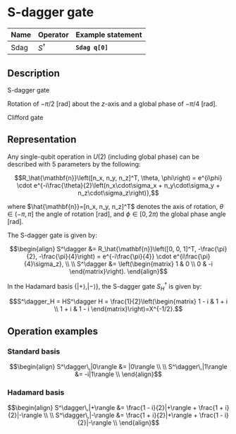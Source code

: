 # S-dagger gate

| Name | Operator    | Example statement |
|------|-------------|-------------------|
| Sdag | $S^\dagger$ | **`Sdag q[0]`**   |

## Description

S-dagger gate

Rotation of $-\pi/2$ [rad] about the _z_-axis and a global phase of $-\pi/4$ [rad].

Clifford gate

## Representation

Any single-qubit operation in $U(2)$ (including global phase) can be described with 5 parameters by the following:

$$R_\hat{\mathbf{n}}\left([n_x, n_y, n_z]^T, \theta, \phi\right) = e^{i\phi} \cdot e^{-i\frac{\theta}{2}\left(n_x\cdot\sigma_x + n_y\cdot\sigma_y + n_z\cdot\sigma_z\right)},$$

where $\hat{\mathbf{n}}=[n_x, n_y, n_z]^T$ denotes the axis of rotation, $\theta\in(-\pi, \pi]$ the angle of rotation [rad], and $\phi\in[0,2\pi)$ the global phase angle [rad].

The S-dagger gate is given by:

$$\begin{align}
S^\dagger &= R_\hat{\mathbf{n}}\left([0, 0, 1]^T, -\frac{\pi}{2}, -\frac{\pi}{4}\right) = e^{-i\frac{\pi}{4}} \cdot e^{i\frac{\pi}{4}\sigma_z}, \\
\\
S^\dagger &= \left(\begin{matrix}
1 & 0 \\
0 & -i 
\end{matrix}\right).
\end{align}$$

In the Hadamard basis $\{|+\rangle, |-\rangle\}$, the S-dagger gate $S^\dagger_H$ is given by:

$$S^\dagger_H = HS^\dagger H = \frac{1}{2}\left(\begin{matrix}
1 - i & 1 + i \\ 
1 + i & 1 - i 
\end{matrix}\right)=X^{-1/2}.$$

## Operation examples

### Standard basis

$$\begin{align}
S^\dagger\,|0\rangle &= |0\rangle \\
\\
S^\dagger\,|1\rangle &= -i|1\rangle \\
\end{align}$$

### Hadamard basis

$$\begin{align}
S^\dagger\,|+\rangle &= \frac{1 - i}{2}|+\rangle + \frac{1 + i}{2}|-\rangle \\
\\
S^\dagger\,|-\rangle &= \frac{1 + i}{2}|+\rangle + \frac{1 - i}{2}|-\rangle \\
\end{align}$$
